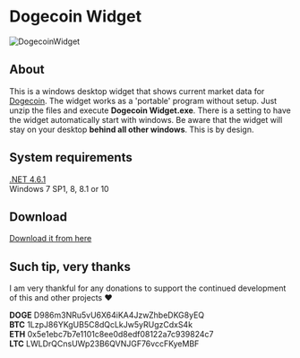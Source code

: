 # Dogecoin Widget

![DogecoinWidget](http://assets.sineshift.com/tool-dogecoin-widget-screenshot-1.png)

## About
This is a windows desktop widget that shows current market data for [Dogecoin](http://dogecoin.com/).
The widget works as a 'portable' program without setup. Just unzip the files and execute **Dogecoin Widget.exe**. 
There is a setting to have the widget automatically start with windows.
Be aware that the widget will stay on your desktop **behind all other windows**. This is by design.

## System requirements
[.NET 4.6.1](https://www.microsoft.com/en-US/download/details.aspx?id=49982)  
Windows 7 SP1, 8, 8.1 or 10

## Download
[Download it from here](http://sineshift.com/tools/dogecoin-widget.html)

## Such tip, very thanks
I am very thankful for any donations to support the continued development of this and other projects :heart:

**DOGE** D986m3NRu5vU6X64iKA4JzwZhbeDKG8yEQ  
**BTC** 1LzpJ86YKgUB5C8dQcLkJw5yRUgzCdxS4k  
**ETH** 0x5e1ebc7b7e1101c8ee0d8edf08122a7c939824c7  
**LTC** LWLDrQCnsUWp23B6QVNJGF76vccFKyeMBF  
